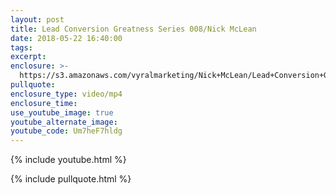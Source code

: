 ```yaml
---
layout: post
title: Lead Conversion Greatness Series 008/Nick McLean
date: 2018-05-22 16:40:00
tags:
excerpt:
enclosure: >-
  https://s3.amazonaws.com/vyralmarketing/Nick+McLean/Lead+Conversion+Greatness+Series+008-Nick+McLean.mp4
pullquote:
enclosure_type: video/mp4
enclosure_time:
use_youtube_image: true
youtube_alternate_image:
youtube_code: Um7heF7hldg
---
```


{% include youtube.html %}

{% include pullquote.html %}